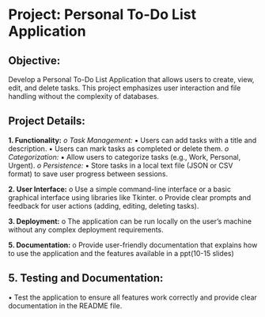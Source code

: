 # Project: Personal To-Do List Application
## Objective:
Develop a Personal To-Do List Application that allows users to create, view, edit, and delete tasks. This project emphasizes user interaction and file handling without the complexity of databases.
## Project Details:
**1. Functionality:**
_o Task Management:_
▪ Users can add tasks with a title and description.
▪ Users can mark tasks as completed or delete them.
_o Categorization:_
▪ Allow users to categorize tasks (e.g., Work, Personal, Urgent).
_o Persistence:_
▪ Store tasks in a local text file (JSON or CSV format) to save user progress between sessions.

**2. User Interface:**
o Use a simple command-line interface or a basic graphical interface using libraries like Tkinter.
o Provide clear prompts and feedback for user actions (adding, editing, deleting tasks).

**3. Deployment:**
o The application can be run locally on the user’s machine without any complex deployment requirements.

**5. Documentation:**
o Provide user-friendly documentation that explains how to use the application and the features available in a ppt(10-15 slides)

## 5. Testing and Documentation:
• Test the application to ensure all features work correctly and provide clear documentation in the README file.
